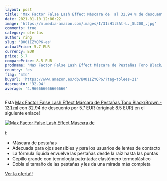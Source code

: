 ```yaml
---
layout: post
title: 'Max Factor False Lash Effect Máscara de  al 32.94 % de descuento'
date: 2021-01-10 12:06:22
image: 'https://m.media-amazon.com/images/I/31zH1l5At-L._SL200_.jpg'
comments: true
category: ofertas
author: ring
slug: 'B001IZYQP6-es'
actualPrice: 5.7 EUR
currency: EUR
price: 5.7
comparePrice: 8.5 EUR
prodname: 'Max Factor False Lash Effect Máscara de Pestañas Tono Black/Brown - 13.1 ml'
country: 'es'
flag: '🇪🇸'
buyurl: 'https://www.amazon.es/dp/B001IZYQP6/?tag=tolees-21'
descuento: '32.94'
average: '4.966666666666666'
---
```


Está [Max Factor False Lash Effect Máscara de Pestañas Tono Black/Brown - 13.1 ml](https://www.amazon.es/dp/B001IZYQP6/?tag=tolees-21) con 32.94 de descuento por 5.7 EUR (original: 8.5 EUR) en el siguiente enlace!

[![Max Factor False Lash Effect Máscara de ](https://m.media-amazon.com/images/I/31zH1l5At-L._SL200_.jpg)](https://www.amazon.es/dp/B001IZYQP6/?tag=tolees-21)

ℹ️:

- Máscara de pestañas
- Adecuada para ojos sensibles y para los usuarios de lentes de contacto
- La fórmula líquida envuelve las pestañas desde la raíz hasta las puntas
- Cepillo grande con tecnología patentada: elastómero termoplástico
- Dobla el tamaño de las pestañas y les da una mirada más completa

[Ver la oferta!!](https://www.amazon.es/dp/B001IZYQP6/?tag=tolees-21)
